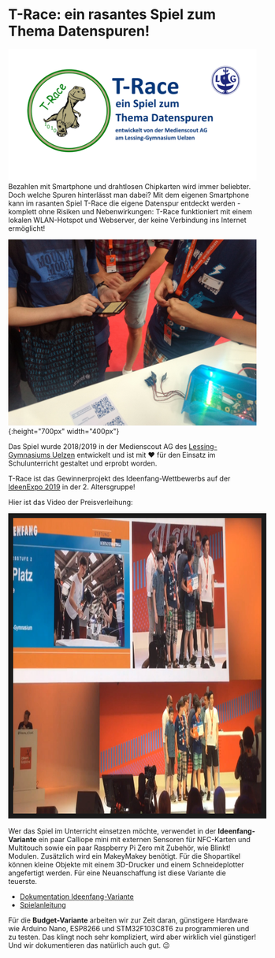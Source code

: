 # T-Race: ein rasantes Spiel zum Thema Datenspuren!

![T-Race](https://github.com/infchem/T-Race/raw/master/docs/t-race_github.png)
Bezahlen mit Smartphone und drahtlosen Chipkarten wird immer beliebter. Doch welche Spuren hinterlässt man dabei? Mit dem eigenen Smartphone kann im rasanten Spiel T-Race die eigene Datenspur entdeckt werden - komplett ohne Risiken und Nebenwirkungen: T-Race funktioniert mit einem lokalen WLAN-Hotspot und Webserver, der keine Verbindung ins Internet ermöglicht!

![Spielszene aus T-Race](docs/fotos/Spielszene.jpg?raw=true "Title"){:height="700px" width="400px"}

Das Spiel wurde 2018/2019 in der Medienscout AG des [Lessing-Gymnasiums Uelzen](https://www.leg-uelzen.de) entwickelt und ist mit &#x2764; für den Einsatz im Schulunterricht gestaltet und erprobt worden. 

T-Race ist das Gewinnerprojekt des Ideenfang-Wettbewerbs auf der [IdeenExpo 2019](https://www.ideenexpo.de) in der 2. Altersgruppe! 

Hier ist das Video der Preisverleihung: 

<a href="http://www.youtube.com/watch?feature=player_embedded&v=iMUnrel8Pag
" target="_blank"><img src="docs/fotos/Preisverleihung.jpg" 
alt="IdeenExpo 2019 Preisverleihung" width="800" height="600" border="10" /></a>

Wer das Spiel im Unterricht einsetzen möchte, verwendet in der **Ideenfang-Variante** ein paar Calliope mini mit externen Sensoren für NFC-Karten und Multitouch sowie ein paar Raspberry Pi Zero mit Zubehör, wie Blinkt! Modulen. Zusätzlich wird ein MakeyMakey benötigt. Für die Shopartikel können kleine Objekte mit einem 3D-Drucker und einem Schneideplotter angefertigt werden. Für eine Neuanschaffung ist diese Variante die teuerste.

- [Dokumentation Ideenfang-Variante](docs/ideenfang_variante.md)
- [Spielanleitung](docs/spielanleitung.md)

Für die **Budget-Variante** arbeiten wir zur Zeit daran, günstigere Hardware wie Arduino Nano, ESP8266 und STM32F103C8T6 zu programmieren und zu testen. Das klingt noch sehr kompliziert, wird aber wirklich viel günstiger! Und wir dokumentieren das natürlich auch gut. 😉


